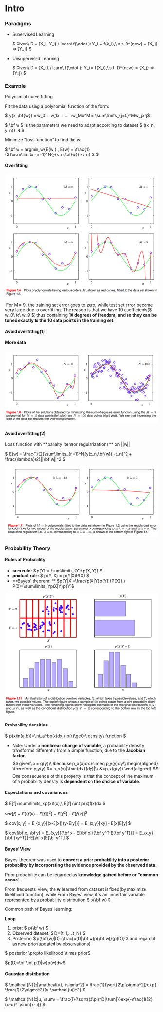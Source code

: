# Intro

### Paradigms

* Supervised Learning

  $ Given\ D = \{X_i, Y_i\},\  learn\  f(\cdot ): Y_i = f(X_i),\  s.t. D^{new} = \{X_j\} => \{Y_j\} $

* Unsupervised Learning

  $ Given\ D = \{X_i\},\  learn\  f(\cdot ): Y_i = f(X_i),\  s.t. D^{new} = \{X_j\} => \{Y_j\} $



### Example 

Polynomial curve fitting

Fit the data using a polynomial function of the form:

$ y(x, \bf{w}) = w_0 + w_1x + ... +w_Mx^M = \sum\limits_{j=0}^Mw_jx^j$

$ \bf w $ is the parameters we need to adapt according to dataset $ \{(x_n, y_n)\}_N $

Minimize "loss function" to find the w:

$ \bf w = argmin_w\{E(w)\} , E(w) = \frac{1}{2}\sum\limits_{n=1}^N\{y(x_n,\bf{w}) -t_n\}^2 $



#### Overfitting

![poly_overfitting1](./images/poly_overfitting1.png)

​	For M = 9, the training set error goes to zero, while test set error become very large due to overfitting. The reason is that we have 10 coefficients($ w_0\ to\ w_9 $) thus containing **10 degrees of freedom, and so they can be tuned exactly to the 10 data points in the training set**.



#### Avoid overfitting(1)

**More data**

### ![poly_overfitting2](./images/poly_overfitting2.png)

#### Avoid overfitting(2)

Loss function with **panalty item(or regularization) ** on ||w||

$ E(w) = \frac{1}{2}\sum\limits_{n=1}^N\{y(x_n,\bf{w}) -t_n\}^2 + \frac{\lambda}{2}||\bf w||^2 $

![poly_overfitting3](./images/poly_overfitting3.png)



### Probability Theory

#### Rules of Probability

* **sum rule:**  $ p(Y) = \sum\limits_{Y}{p(X, Y)} $ 
* **product rule:**  $ p(Y, X) = p(Y|X)P(X) $
* **Bayes' theorem: ** $p(Y|X)=\frac{p(X|Y)p(Y)}{P(X)},\  P(X)=\sum\limits_Yp(X|Y)p(Y)$

![prob_rules](./images/prob_rules.png)

#### Probability densities

$ p(x\in(a,b))=\int_a^bp(x)dx,\ p(x)\ge0:\ density\ function $ 

* Note: Under a **nonlinear change of variable**, a probability density transforms differently from a simple function, due to the **Jacobian factor**.  
  $$
  given\ x = g(y)\\
  \because p_x(x)dx \simeq p_y(y)dy\\
  \begin{aligned}
  \therefore p_y(y) &= p_x(x)|\frac{dx}{dy}|\\
  &=p_x(g(y))
  \end{aligned}
  $$
  One consequence of this property is that the concept of the maximum of a probability density is **dependent on the choice of variable**. 

#### Expectations and covariances

$ E[f]=\sum\limits_xp(x)f(x),\ E[f]=\int p(x)f(x)dx $

$var[f] = E[(f(x)-E[f])^2] = E[f^2]-E[f(x)]^2$

$ cov[x, y] = E_{x,y}[(x-E[x])(y-E[y])] = E_{x,y}[xy] - E[x]E[y] $

$ cov[\bf x, \bf y] = E_{x,y}[{\bf x - E[\bf x]}{\bf y^T-E[\bf y^T]}] = E_{x,y}[\bf {xy^T}]-E[\bf x]E[\bf y^T] $

#### Bayes' View

Bayes’ theorem was used to **convert a prior probability into a posterior probability by incorporating the evidence provided by the observed data**. 

Prior probability can be regarded as **knowledge gained before or "common sense"**.

From frequests' view, the **w** learned from dataset is fixed(by maximize likelihood function), while From Bayes' view, it's an uncertain variable represented by a probability distribution $ p(\bf w) $.

Common path of Bayes' learning:

**Loop** 

1. prior: $ p(\bf w) $
2. Observed dataset: $ D={t_1,...,t_N} $
3. Posterior: $ p(\bf{w}|D)=\frac{p(D|\bf w)p(\bf w)}{p(D)} $ and regard it as new prior(updated by observations).

$ posterior \propto likelihood \times prior$ 

$p(D)=\bf \int p(D|w)p(w)dw$



#### Gaussian distribution

$ \mathcal{N}(x|\mathcal{u}, \sigma^2) = \frac{1}{\sqrt{2\pi\sigma^2}}exp\{-\frac{1}{2\sigma^2}(x-\mathcal{u})^2\} $

$ \mathcal{N}(x|u, \sum) = \frac{1}{\sqrt{(2\pi)^D|\sum|}}exp\{-\frac{1}{2}(x-u)^T\sum(x-u)\} $

